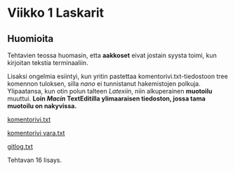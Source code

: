 # Viikko 1 Laskarit
## Huomioita
Tehtavien teossa huomasin, etta **aakkoset** eivat jostain syysta toimi, 
kun kirjoitan tekstia terminaaliin.

Lisaksi ongelmia esiintyi, kun yritin pastettaa komentorivi.txt-tiedostoon 
tree komennon tuloksen, silla *nano* ei tunnistanut hakemistojen 
polkuja. Ylipaatansa, kun otin polun talteen *Latexiin*, niin alkuperainen 
**muotoilu** muuttui. **Loin _Macin_ TextEditilla ylimaaraisen tiedoston, 
jossa tama muotoilu on nakyvissa.**

[komentorivi.txt](https://github.com/TaikoLefa/ot-harjoitustyo/blob/main/laskarit/viikko1/komentorivi.txt)

[komentorivi vara.txt](https://github.com/TaikoLefa/ot-harjoitustyo/blob/main/laskarit/viikko1/komentorivi%20vara.txt)

[gitlog.txt](https://github.com/TaikoLefa/ot-harjoitustyo/blob/main/laskarit/viikko1/gitlog.txt)

Tehtavan 16 lisays.

